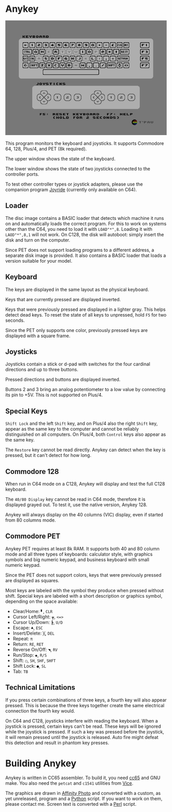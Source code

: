# Anykey

![Screenshot](screenshot.png)

This program monitors the keyboard and joysticks. It supports Commodore 64, 128, Plus/4, and PET (8k required).

The upper window shows the state of the keyboard.

The lower window shows the state of two joysticks connected to the controller ports.

To test other controller types or joystick adapters, please use the companion program [Joyride](https://github.com/T-Pau/Joyride) (currently only available on C64).


## Loader

The disc image contains a BASIC loader that detects which machine it runs on and automatically loads the correct program. For this to work on systems other than the C64, you need to load it with `LOAD"*",8`. Loading it with `LAOD"*",8,1` will not work. On C128, the disk will autoboot: simply insert the disk and turn on the computer.

Since PET does not support loading programs to a different address, a separate disk image is provided. It also contains a BASIC loader that loads a version suitable for your model. 

## Keyboard

The keys are displayed in the same layout as the physical keyboard.

Keys that are currently pressed are displayed inverted.

Keys that were previously pressed are displayed in a lighter gray. This helps detect dead keys. To reset the state of all keys to unpressed, hold `F5` for two seconds.

Since the PET only supports one color, previously pressed keys are displayed with a square frame.


## Joysticks

Joysticks contain a stick or d-pad with switches for the four cardinal directions and up to three buttons.

Pressed directions and buttons are displayed inverted.

Buttons 2 and 3 bring an analog potentiometer to a low value by connecting its pin to +5V. This is not supported on Plus/4.
	

## Special Keys

`Shift Lock` and the left `Shift` key, and on Plus/4 also the right `Shift` key, appear as the same key to the computer and cannot be reliably distinguished on all computers. On Plus/4, both `Control` keys also appear as the same key.
	
The `Restore` key cannot be read directly. Anykey can detect when the key is pressed, but it can't detect for how long.


## Commodore 128

When run in C64 mode on a C128, Anykey will display and test the full C128 keyboard.

The `40/80 Display` key cannot be read in C64 mode, therefore it is displayed grayed out. To test it, use the native version, Anykey 128.


Anykey will always display on the 40 columns (VIC) display, even if started from 80 columns mode.


## Commodore PET

Anykey PET requires at least 8k RAM. It supports both 40 and 80 column mode and all three types of keyboards: calculator style, with graphics symbols and big numeric keypad, and business keyboard with small numeric keypad.  

Since the PET does not support colors, keys that were previously pressed are displayed as squares.

Most keys are labeled with the symbol
they produce when pressed without shift.
Special keys are labeled with a
short description or graphics symbol,
depending on the space available:

- Clear/Home: `▘`, `CLR`
- Cursor Left/Right: `┳`, `<=>`
- Cursor Up/Down: `┣`, `U/D`
- Escape: `♣`, `ESC`
- Insert/Delete: `╳`, `DEL`
- Repeat: `π`
- Return: `RE`, `RET`
- Reverse On/Off: `◥`, `RV`
- Run/Stop: `◆`, `R/S`
- Shift: `○`, `SH`, `SHF`, `SHFT`
- Shift Lock: `●`, `SL`
- Tab: `TB`

## Technical Limitations

If you press certain combinations of three keys, a fourth key will also appear pressed. This is because the three keys together create the same electrical connection the fourth key would.                            

On C64 and C128, joysticks interfere with reading the keyboard. When a joystick is pressed, certain keys can't be read. These keys will be ignored while the joystick is pressed. If such a key was pressed before the joystick, it will remain pressed until the joystick is released. Auto fire might defeat this detection and result in phantom key presses.                              


# Building Anykey

Anykey is written in CC65 assembler. To build it, you need [cc65](https://cc65.github.io) and GNU make. You also need the `petcat` and `c1541` utilities from [Vice](http://vice-emu.sourceforge.net).

The graphics are drawn in [Affinity Photo](https://affinity.serif.com/en-gb/photo/) and converted with a custom, as yet unreleased, program and a [Python](https://www.python.org/) script. If you want to work on them, please contact me.  Screen text is converted with a [Perl](https://perl.org/) script.
